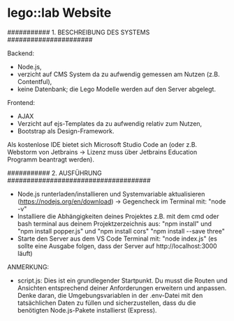 # lego::lab Website

########### 1. BESCHREIBUNG DES SYSTEMS ######################

Backend: 
  - Node.js, 
  - verzicht auf CMS System da zu aufwendig gemessen am Nutzen (z.B. Contentful),
  - keine Datenbank; die Lego Modelle werden auf den Server abgelegt.
  
Frontend: 
  - AJAX 
  - Verzicht auf ejs-Templates da zu aufwendig relativ zum Nutzen,
  - Bootstrap als Design-Framework.
  
Als kostenlose IDE bietet sich Microsoft Studio Code an (oder z.B. Webstorm von Jetbrains -> Lizenz muss über Jetbrains Education Programm beantragt werden).

########### 2. AUSFÜHRUNG #####################################

 - Node.js runterladen/installieren und Systemvariable aktualisieren (https://nodejs.org/en/download)
   -> Gegencheck im Terminal mit: "node -v"
 - Installiere die Abhängigkeiten deines Projektes z.B. mit dem cmd oder  
  bash terminal aus deinem Projektzerzeichnis aus:
                                                   "npm install" und 
                                                   "npm install popper.js" und
												                           "npm install cors"
                                                   "npm install --save three"
 - Starte den Server aus dem VS Code Terminal mit: "node index.js" (es sollte eine Ausgabe folgen, dass der Server auf http://localhost:3000 läuft)

ANMERKUNG:
- script.js: Dies ist ein grundlegender Startpunkt. 
Du musst die Routen und Ansichten entsprechend deiner Anforderungen erweitern und anpassen. 
Denke daran, die Umgebungsvariablen in der .env-Datei mit den tatsächlichen Daten zu füllen und
 sicherzustellen, dass du die benötigten Node.js-Pakete installierst (Express).
 
